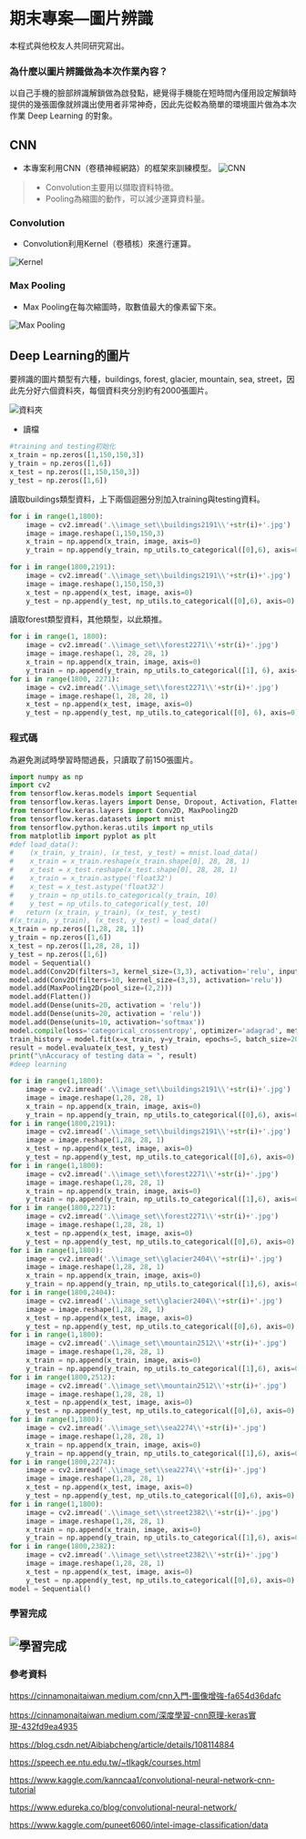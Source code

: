 # 期末專案—圖片辨識
本程式與他校友人共同研究寫出。
### 為什麼以圖片辨識做為本次作業內容？
以自己手機的臉部辨識解鎖做為啟發點，總覺得手機能在短時間內僅用設定解鎖時提供的幾張圖像就辨識出使用者非常神奇，因此先從較為簡單的環境圖片做為本次作業 Deep Learning 的對象。
## CNN
* 本專案利用CNN（卷積神經網路）的框架來訓練模型。
![CNN](../image/final_CNN.jpg)
>* Convolution主要用以擷取資料特徵。
>* Pooling為縮圖的動作，可以減少運算資料量。
### Convolution
* Convolution利用Kernel（卷積核）來進行運算。

![Kernel](../image/final_Kernel.gif)
### Max Pooling
* Max Pooling在每次縮圖時，取數值最大的像素留下來。

![Max Pooling](../image/final_MaxPooling.jpg)
## Deep Learning的圖片
要辨識的圖片類型有六種，buildings, forest, glacier, mountain, sea, street，因此先分好六個資料夾，每個資料夾分別約有2000張圖片。

![資料夾](../image/final_Folder.jpg)
* 讀檔
```py
#training and testing初始化
x_train = np.zeros([1,150,150,3])
y_train = np.zeros([1,6])
x_test = np.zeros([1,150,150,3])
y_test = np.zeros([1,6])
```
讀取buildings類型資料，上下兩個迴圈分別加入training與testing資料。
```py
for i in range(1,1800):
    image = cv2.imread('.\\image_set\\buildings2191\\'+str(i)+'.jpg')
    image = image.reshape(1,150,150,3)
    x_train = np.append(x_train, image, axis=0)
    y_train = np.append(y_train, np_utils.to_categorical([0],6), axis=0)
    
for i in range(1800,2191):
    image = cv2.imread('.\\image_set\\buildings2191\\'+str(i)+'.jpg')
    image = image.reshape(1,150,150,3)
    x_test = np.append(x_test, image, axis=0)
    y_test = np.append(y_test, np_utils.to_categorical([0],6), axis=0)
```
讀取forest類型資料，其他類型，以此類推。
```py
for i in range(1, 1800):
    image = cv2.imread('.\\image_set\\forest2271\\'+str(i)+'.jpg')
    image = image.reshape(1, 28, 28, 1)
    x_train = np.append(x_train, image, axis=0)
    y_train = np.append(y_train, np_utils.to_categorical([1], 6), axis=0)
for i in range(1800, 2271):
    image = cv2.imread('.\\image_set\\forest2271\\'+str(i)+'.jpg')
    image = image.reshape(1, 28, 28, 1)
    x_test = np.append(x_test, image, axis=0)
    y_test = np.append(y_test, np_utils.to_categorical([0], 6), axis=0)
```
### 程式碼
為避免測試時學習時間過長，只讀取了前150張圖片。
```py
import numpy as np
import cv2
from tensorflow.keras.models import Sequential
from tensorflow.keras.layers import Dense, Dropout, Activation, Flatten
from tensorflow.keras.layers import Conv2D, MaxPooling2D
from tensorflow.keras.datasets import mnist
from tensorflow.python.keras.utils import np_utils
from matplotlib import pyplot as plt
#def load_data():
#    (x_train, y_train), (x_test, y_test) = mnist.load_data()
#    x_train = x_train.reshape(x_train.shape[0], 28, 28, 1)
#    x_test = x_test.reshape(x_test.shape[0], 28, 28, 1)
#    x_train = x_train.astype('float32')
#    x_test = x_test.astype('float32')
#    y_train = np_utils.to_categorical(y_train, 10)
#    y_test = np_utils.to_categorical(y_test, 10)
#   return (x_train, y_train), (x_test, y_test)
#(x_train, y_train), (x_test, y_test) = load_data()
x_train = np.zeros([1,28, 28, 1])
y_train = np.zeros([1,6])
x_test = np.zeros([1,28, 28, 1])
y_test = np.zeros([1,6])
model = Sequential()
model.add(Conv2D(filters=3, kernel_size=(3,3), activation='relu', input_shape=(28,28,1), data_format="channels_last"))
model.add(Conv2D(filters=10, kernel_size=(3,3), activation='relu'))
model.add(MaxPooling2D(pool_size=(2,2)))
model.add(Flatten())
model.add(Dense(units=20, activation = 'relu'))
model.add(Dense(units=20, activation = 'relu'))
model.add(Dense(units=10, activation='softmax'))
model.compile(loss='categorical_crossentropy', optimizer='adagrad', metrics=['accuracy'])
train_history = model.fit(x=x_train, y=y_train, epochs=5, batch_size=200)
result = model.evaluate(x_test, y_test)
print("\nAccuracy of testing data = ", result)
#deep learning

for i in range(1,1800):
    image = cv2.imread('.\\image_set\\buildings2191\\'+str(i)+'.jpg')
    image = image.reshape(1,28, 28, 1)
    x_train = np.append(x_train, image, axis=0)
    y_train = np.append(y_train, np_utils.to_categorical([0],6), axis=0)
for i in range(1800,2191):
    image = cv2.imread('.\\image_set\\buildings2191\\'+str(i)+'.jpg')
    image = image.reshape(1,28, 28, 1)
    x_test = np.append(x_test, image, axis=0)
    y_test = np.append(y_test, np_utils.to_categorical([0],6), axis=0)
for i in range(1,1800):
    image = cv2.imread('.\\image_set\\forest2271\\'+str(i)+'.jpg')
    image = image.reshape(1,28, 28, 1)
    x_train = np.append(x_train, image, axis=0)
    y_train = np.append(y_train, np_utils.to_categorical([1],6), axis=0)
for i in range(1800,2271):
    image = cv2.imread('.\\image_set\\forest2271\\'+str(i)+'.jpg')
    image = image.reshape(1,28, 28, 1)
    x_test = np.append(x_test, image, axis=0)
    y_test = np.append(y_test, np_utils.to_categorical([0],6), axis=0)
for i in range(1,1800):
    image = cv2.imread('.\\image_set\\glacier2404\\'+str(i)+'.jpg')
    image = image.reshape(1,28, 28, 1)
    x_train = np.append(x_train, image, axis=0)
    y_train = np.append(y_train, np_utils.to_categorical([1],6), axis=0)
for i in range(1800,2404):
    image = cv2.imread('.\\image_set\\glacier2404\\'+str(i)+'.jpg')
    image = image.reshape(1,28, 28, 1)
    x_test = np.append(x_test, image, axis=0)
    y_test = np.append(y_test, np_utils.to_categorical([0],6), axis=0)
for i in range(1,1800):
    image = cv2.imread('.\\image_set\\mountain2512\\'+str(i)+'.jpg')
    image = image.reshape(1,28, 28, 1)
    x_train = np.append(x_train, image, axis=0)
    y_train = np.append(y_train, np_utils.to_categorical([1],6), axis=0)
for i in range(1800,2512):
    image = cv2.imread('.\\image_set\\mountain2512\\'+str(i)+'.jpg')
    image = image.reshape(1,28, 28, 1)
    x_test = np.append(x_test, image, axis=0)
    y_test = np.append(y_test, np_utils.to_categorical([0],6), axis=0)
for i in range(1,1800):
    image = cv2.imread('.\\image_set\\sea2274\\'+str(i)+'.jpg')
    image = image.reshape(1,28, 28, 1)
    x_train = np.append(x_train, image, axis=0)
    y_train = np.append(y_train, np_utils.to_categorical([1],6), axis=0)
for i in range(1800,2274):
    image = cv2.imread('.\\image_set\\sea2274\\'+str(i)+'.jpg')
    image = image.reshape(1,28, 28, 1)
    x_test = np.append(x_test, image, axis=0)
    y_test = np.append(y_test, np_utils.to_categorical([0],6), axis=0)
for i in range(1,1800):
    image = cv2.imread('.\\image_set\\street2382\\'+str(i)+'.jpg')
    image = image.reshape(1,28, 28, 1)
    x_train = np.append(x_train, image, axis=0)
    y_train = np.append(y_train, np_utils.to_categorical([1],6), axis=0)
for i in range(1800,2382):
    image = cv2.imread('.\\image_set\\street2382\\'+str(i)+'.jpg')
    image = image.reshape(1,28, 28, 1)
    x_test = np.append(x_test, image, axis=0)
    y_test = np.append(y_test, np_utils.to_categorical([0],6), axis=0)
model = Sequential()
```
### 學習完成
![學習完成](../image/final_result.jpg)
---
### 參考資料
https://cinnamonaitaiwan.medium.com/cnn入門-圖像增強-fa654d36dafc

https://cinnamonaitaiwan.medium.com/深度學習-cnn原理-keras實現-432fd9ea4935

https://blog.csdn.net/Aibiabcheng/article/details/108114884

https://speech.ee.ntu.edu.tw/~tlkagk/courses.html

https://www.kaggle.com/kanncaa1/convolutional-neural-network-cnn-tutorial

https://www.edureka.co/blog/convolutional-neural-network/

https://www.kaggle.com/puneet6060/intel-image-classification/data
